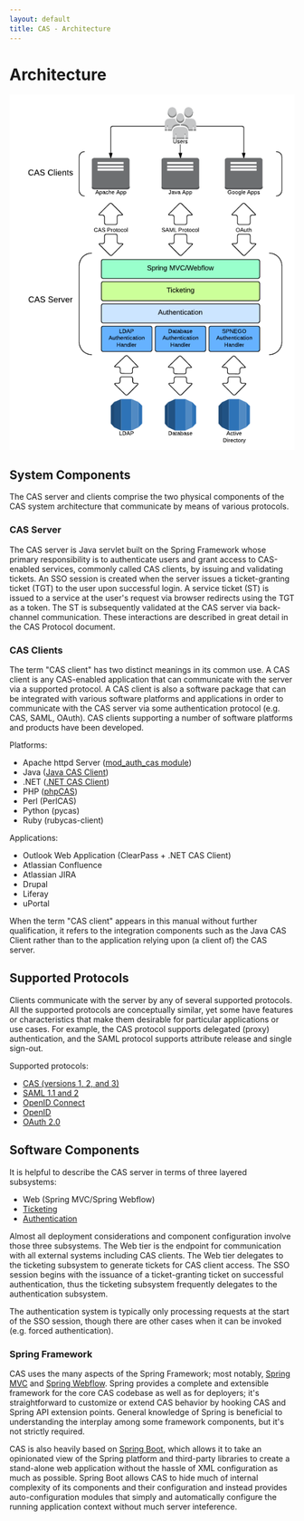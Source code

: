 ```yaml
---
layout: default
title: CAS - Architecture
---
```


# Architecture

![CAS Architecture Diagram](../images/cas_architecture.png "CAS Architecture Diagram")

## System Components

The CAS server and clients comprise the two physical components of the CAS system architecture that communicate
by means of various protocols.


### CAS Server

The CAS server is Java servlet built on the Spring Framework whose primary responsibility is to authenticate users
and grant access to CAS-enabled services, commonly called CAS clients, by issuing and validating tickets.
An SSO session is created when the server issues a ticket-granting ticket (TGT) to the user upon successful login.
A service ticket (ST) is issued to a service at the user's request via browser redirects using the TGT as a token.
The ST is subsequently validated at the CAS server via back-channel communication.
These interactions are described in great detail in the CAS Protocol document.


### CAS Clients

The term "CAS client" has two distinct meanings in its common use. A CAS client is any CAS-enabled application that
can communicate with the server via a supported protocol. A CAS client is also a software package that can be
integrated with various software platforms and applications in order to communicate with the CAS server via some
authentication protocol (e.g. CAS, SAML, OAuth). CAS clients supporting a number of software platforms and products
have been developed.

Platforms:

* Apache httpd Server ([mod_auth_cas module](https://github.com/Jasig/mod_auth_cas))
* Java ([Java CAS Client](https://github.com/apereo/java-cas-client))
* .NET ([.NET CAS Client](https://github.com/apereo/dotnet-cas-client))
* PHP ([phpCAS](https://github.com/Jasig/phpCAS))
* Perl (PerlCAS)
* Python (pycas)
* Ruby (rubycas-client)

Applications:

* Outlook Web Application (ClearPass + .NET CAS Client)
* Atlassian Confluence
* Atlassian JIRA
* Drupal
* Liferay
* uPortal

When the term "CAS client" appears in this manual without further qualification, it refers to the integration
components such as the Java CAS Client rather than to the application relying upon (a client of) the CAS server.


## Supported Protocols

Clients communicate with the server by any of several supported protocols.  All the supported protocols are
conceptually similar, yet some have features or characteristics that make them desirable for particular applications or use cases. For example, the CAS protocol supports delegated (proxy) authentication, and the SAML protocol supports attribute release and single sign-out.

Supported protocols:

* [CAS (versions 1, 2, and 3)](../protocol/CAS-Protocol.html)
* [SAML 1.1 and 2](../protocol/SAML-Protocol.html)
* [OpenID Connect](../protocol/OIDC-Protocol.html)
* [OpenID](../protocol/OpenID-Protocol.html)
* [OAuth 2.0](../protocol/OAuth-Protocol.html)


## Software Components

It is helpful to describe the CAS server in terms of three layered subsystems:

* Web (Spring MVC/Spring Webflow)
* [Ticketing](../installation/Configuring-Ticketing-Components.html)
* [Authentication](../installation/Configuring-Authentication-Components.html)

Almost all deployment considerations and component configuration involve those three subsystems. The Web tier is the endpoint for communication with all external systems including CAS clients. The Web tier delegates to the ticketing subsystem to generate tickets for CAS client access. The SSO session begins with the issuance of a ticket-granting ticket on successful authentication, thus the ticketing subsystem frequently delegates to the authentication subsystem.

The authentication system is typically only processing requests at the start of the SSO session, though there are other cases when it can be invoked (e.g. forced authentication).

### Spring Framework

CAS uses the many aspects of the Spring Framework; most notably,
[Spring MVC](http://docs.spring.io/spring/docs/current/spring-framework-reference/html/mvc.html) and
[Spring Webflow](http://www.springsource.org/spring-web-flow). Spring provides a complete and extensible framework for
the core CAS codebase as well as for deployers; it's straightforward to customize or extend CAS behavior by hooking
CAS and Spring API extension points. General knowledge of Spring is beneficial to understanding the interplay among
some framework components, but it's not strictly required. 

CAS is also heavily based on [Spring Boot](http://projects.spring.io/spring-boot/), which allows it to take an opinionated view of the Spring platform and third-party libraries to create a stand-alone web application without the hassle of XML configuration as much as possible. Spring Boot allows CAS to hide much of internal complexity of its components and their configuration and instead provides auto-configuration modules that simply and automatically configure the running application context without much server inteference. 

